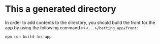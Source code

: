 # This a generated directory

In order to add contents to the directory, you should build the front for the app by using the following command in `<...>/betting_app/front`:

```console
npm run build-for-app
```
